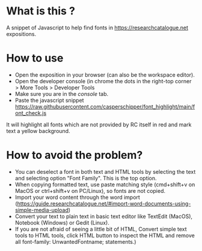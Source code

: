 # What is this ?

A snippet of Javascript to help find fonts in https://researchcatalogue.net expositions.

# How to use

* Open the exposition in your browser (can also be the workspace editor).
* Open the developer console (in chrome the dots in the right-top corner > More Tools > Developer Tools 
* Make sure you are in the *console* tab.
* Paste the javascript snippet
https://raw.githubusercontent.com/casperschipper/font_highlight/main/font_check.js

It will highlight all fonts which are not provided by RC itself in red and mark text a yellow background.

# How to avoid the problem?

* You can deselect a font in both text and HTML tools by selecting the text and selecting option "Font Family". This is the top option.
* When copying formatted text, use paste matching style (cmd+shift+v on MacOS or ctrl+shift+v on PC/Linux), so fonts are not copied.
* Import your word content through the word import (https://guide.researchcatalogue.net/#import-word-documents-using-simple-media-upload)
* Convert your text to plain text in basic text editor like TextEdit (MacOS), Notebook (Windows) or Gedit (Linux).
* If you are not afraid of seeing a little bit of HTML, Convert simple text tools to HTML tools, click HTML button to inspect the HTML and remove all font-family: UnwantedFontname; statements.)

